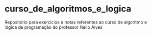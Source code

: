 # curso_de_algoritmos_e_logica
Repositório para exercícios e notas referentes ao curso de algoritmo e lógica de programação do professor Nelio Alves
